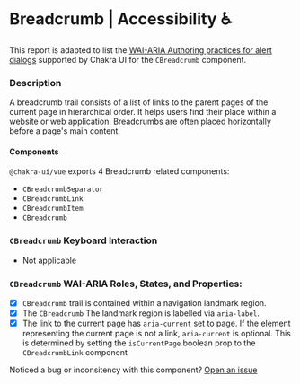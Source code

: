 # Breadcrumb | Accessibility ♿️

This report is adapted to list the [WAI-ARIA Authoring practices for alert dialogs](https://www.w3.org/TR/wai-aria-practices-1.2/#breadcrumb) supported by Chakra UI for the `CBreadcrumb` component.

### Description
A breadcrumb trail consists of a list of links to the parent pages of the current page in hierarchical order. It helps users find their place within a website or web application. Breadcrumbs are often placed horizontally before a page's main content.

#### Components
`@chakra-ui/vue` exports 4 Breadcrumb related components:
- `CBreadcrumbSeparator`
- `CBreadcrumbLink`
- `CBreadcrumbItem`
- `CBreadcrumb`

### `CBreadcrumb` Keyboard Interaction
- Not applicable


### `CBreadcrumb` WAI-ARIA Roles, States, and Properties:
- [x] `CBreadcrumb` trail is contained within a navigation landmark region.
- [x] The `CBreadcrumb` The landmark region is labelled via `aria-label`.
- [x] The link to the current page has `aria-current` set to page. If the element representing the current page is not a link, `aria-current` is optional. This is determined by setting the `isCurrentPage` boolean prop to the `CBreadcrumbLink` component

Noticed a bug or inconsitency with this component? [Open an issue](https://github.com/chakra-ui/chakra-ui-vue/issues/new/choose)